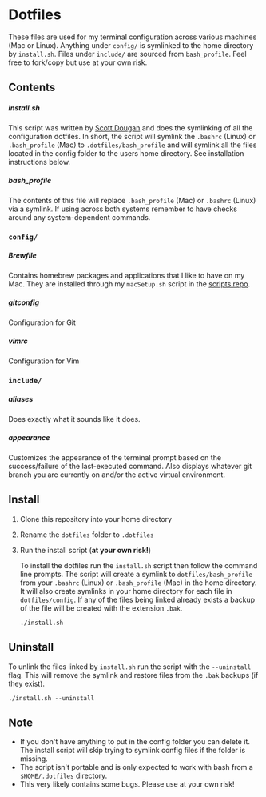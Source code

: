 # Dotfiles

These files are used for my terminal configuration across various machines (Mac or Linux).  Anything under `config/` is symlinked to the home directory by `install.sh`.  Files under `include/` are sourced from `bash_profile`. Feel free to fork/copy but use at your own risk.

## Contents

##### install.sh
This script was written by [Scott Dougan](https://github.com/scottdougan/) and does the symlinking of all the configuration dotfiles.  In short, the script will symlink the `.bashrc` (Linux) or `.bash_profile` (Mac) to `.dotfiles/bash_profile` and will symlink all the files located in the config folder to the users home directory.  See installation instructions below.

##### bash_profile
The contents of this file will replace `.bash_profile` (Mac) or `.bashrc` (Linux) via a symlink. If using across both systems remember to have checks around any system-dependent commands.

### `config/`

##### Brewfile
Contains homebrew packages and applications that I like to have on my Mac. They are installed through my `macSetup.sh` script in the [scripts repo](https://github.com/alexvermeulen/scripts).

##### gitconfig
Configuration for Git

##### vimrc
Configuration for Vim

### `include/`

##### aliases
Does exactly what it sounds like it does.
  
##### appearance
Customizes the appearance of the terminal prompt based on the success/failure of the last-executed command.  Also displays whatever git branch you are currently on and/or the active virtual environment.

## Install
1. Clone this repository into your home directory
2. Rename the `dotfiles` folder to `.dotfiles`
3. Run the install script (**at your own risk!**)

    To install the dotfiles run the `install.sh` script then follow the command line prompts.  The script will create a symlink to `dotfiles/bash_profile` from your `.bashrc` (Linux) or `.bash_profile` (Mac) in the home directory.  It will also create symlinks in your home directory for each file in `dotfiles/config`.  If any of the files being linked already exists a backup of the file will be created with the extension `.bak`.
    ```
    ./install.sh
    ```

## Uninstall
To unlink the files linked by `install.sh` run the script with the `--uninstall` flag.  This will remove the symlink and restore files from the `.bak` backups (if they exist).
```
./install.sh --uninstall
```

## Note
* If you don't have anything to put in the config folder you can delete it. The install script will skip trying to symlink config files if the folder is missing.
* The script isn't portable and is only expected to work with bash from a `$HOME/.dotfiles` directory.
* This very likely contains some bugs. Please use at your own risk!
